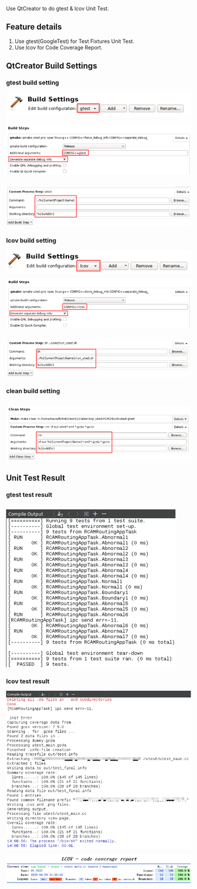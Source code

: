 Use QtCreator to do gtest & lcov Unit Test.

## Feature details
1. Use gtest(GoogleTest) for Test Fixtures Unit Test.
2. Use lcov for Code Coverage Report.

## QtCreator Build Settings

### gtest build setting
 ![Screenshot](https://raw.githubusercontent.com/Zalafina/unit_test_withqt/master/pics/gtest_build_01.png)

 ![Screenshot](https://raw.githubusercontent.com/Zalafina/unit_test_withqt/master/pics/gtest_build_02.png)

 ![Screenshot](https://raw.githubusercontent.com/Zalafina/unit_test_withqt/master/pics/gtest_build_03.png)
------------------------------------------

### lcov build setting
 ![Screenshot](https://raw.githubusercontent.com/Zalafina/unit_test_withqt/master/pics/lcov_build_01.png)

 ![Screenshot](https://raw.githubusercontent.com/Zalafina/unit_test_withqt/master/pics/lcov_build_02.png)

 ![Screenshot](https://raw.githubusercontent.com/Zalafina/unit_test_withqt/master/pics/lcov_build_03.png)
------------------------------------------

### clean build setting
 ![Screenshot](https://raw.githubusercontent.com/Zalafina/unit_test_withqt/master/pics/clean_build.png)
------------------------------------------

## Unit Test Result

### gtest test result
 ![Screenshot](https://raw.githubusercontent.com/Zalafina/unit_test_withqt/master/pics/gtest_result.png)
------------------------------------------

### lcov test result
 ![Screenshot](https://raw.githubusercontent.com/Zalafina/unit_test_withqt/master/pics/lcov_result.png)
 
 ![Screenshot](https://raw.githubusercontent.com/Zalafina/unit_test_withqt/master/pics/lcov_html.png)

